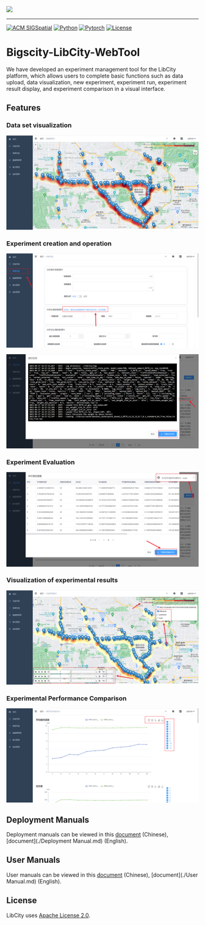 ![](https://bigscity-libcity-docs.readthedocs.io/en/latest/_images/logo.png)

------

[![ACM SIGSpatial](https://img.shields.io/badge/ACM%20SIGSPATIAL'21-LibCity-orange)](https://dl.acm.org/doi/10.1145/3474717.3483923) [![Python](https://img.shields.io/badge/Python-3.7%2B-blue)](https://www.python.org/) [![Pytorch](https://img.shields.io/badge/Pytorch-1.7.1%2B-blue)](https://pytorch.org/) [![License](https://img.shields.io/badge/License-Apache%202.0-blue)](./LICENSE.txt)

# Bigscity-LibCity-WebTool

We have developed an experiment management tool for the LibCity platform, which allows users to complete basic functions such as data upload, data visualization, new experiment, experiment run, experiment result display, and experiment comparison in a visual interface.

## Features

### Data set visualization

![](./pic/6.png)

### Experiment creation and operation

![](./pic/7.png)

![](./pic/9.png)

### Experiment Evaluation

![](./pic/11.png)

### Visualization of experimental results

![](./pic/12.png)

### Experimental Performance Comparison

![](./pic/15.png)

## Deployment Manuals

Deployment manuals can be viewed in this [document](./部署手册.md) (Chinese), [document](./Deployment Manual.md) (English).

## User Manuals

User manuals can be viewed in this [document](./使用手册.md) (Chinese), [document](./User Manual.md) (English).

## License

LibCity uses [Apache License 2.0](./LICENSE.txt). 


